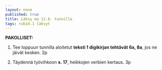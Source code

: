 ```yaml
---
layout: none
published: true
title: Läksy ma 12.8. tunnille
tags: rub14.1 läksyt
---
```

**PAKOLLISET:**

1. Tee loppuun tunnilla aloitetut **teksti 1 digikirjan tehtävät 6a, 8a**, jos ne jäivät kesken. 2p

2. Täydennä työvihkoon **s. 17**, heikkojen verbien kertaus. 3p